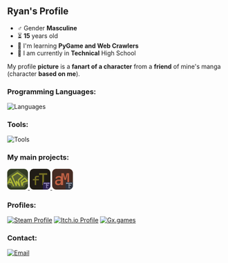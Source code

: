 ## Ryan's Profile
- ♂️ Gender **Masculine**
- ⏳ **15** years old
- 🌱 I'm learning **PyGame and Web Crawlers**
- 🏫 I am currently in **Technical** High School

My profile **picture** is a **fanart of a character** from a **friend** of mine's manga (character **based on me**).
### Programming Languages:
![Languages](https://skillicons.dev/icons?i=py,js,html,cpp)
### Tools:
![Tools](https://skillicons.dev/icons?i=windows,vscode,gamemakerstudio,git,github)
### My main projects:
<div>
    <a href="https://github.com/moon2501ry/assistant-rpg" target="_blank">
        <img src="images\assistrpg.png" alt="AssistRpg"/>
    </a>
    <a href="https://github.com/moon2501ry/fast-text" target="_blank">
        <img src="images\fasttext.png" alt="FastText"/>
    </a>
    <a href="https://github.com/moon2501ry/msgs-bot-zap" target="_blank">
        <img src="images\automsg.png" alt="AutoMsg"/>
    </a>
</div>

### Profiles:
[![Steam Profile](https://img.shields.io/badge/Steam-Profile-green?style=for-the-badge&logo=steam)](https://steamcommunity.com/id/moon25ry)
[![Itch.io Profile](https://img.shields.io/badge/Itch.io-Profile-fa5c5c?style=for-the-badge&logo=itch.io&logoColor=white)](https://moon2501.itch.io/)
[![Gx.games](https://img.shields.io/badge/Gx.games-EonTailor-fb8b6b?style=for-the-badge&logo=opera&logoColor=white)](https://gx.games/studios/458ae6ee-8c67-4584-a7b0-c0be620b83f3/)
### Contact:
[![Email](https://img.shields.io/badge/Contact_Email-blue?style=for-the-badge&logo=maildotcom&logoColor=white)](mailto:ryanamorimcontato@email.com)
